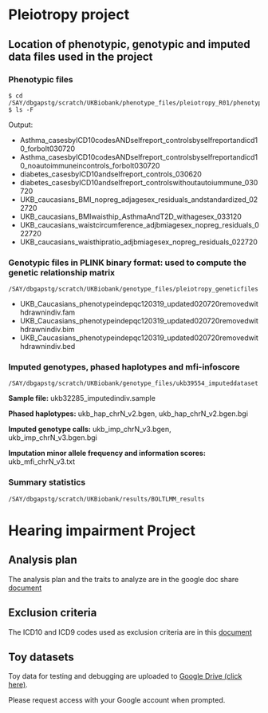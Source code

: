 # Pleiotropy project

## Location of phenotypic, genotypic and imputed data files used in the project

### Phenotypic files
```
$ cd /SAY/dbgapstg/scratch/UKBiobank/phenotype_files/pleiotropy_R01/phenotypesforanalysis
$ ls -F
```
Output: 
*  Asthma_casesbyICD10codesANDselfreport_controlsbyselfreportandicd10_forbolt030720
*  Asthma_casesbyICD10codesANDselfreport_controlsbyselfreportandicd10_noautoimmuneincontrols_forbolt030720
*  diabetes_casesbyICD10andselfreport_controls_030620
*  diabetes_casesbyICD10andselfreport_controlswithoutautoiummune_030720
*  UKB_caucasians_BMI_nopreg_adjagesex_residuals_andstandardized_022720
*  UKB_caucasians_BMIwaisthip_AsthmaAndT2D_withagesex_033120
*  UKB_caucasians_waistcircumference_adjbmiagesex_nopreg_residuals_022720
*  UKB_caucasians_waisthipratio_adjbmiagesex_nopreg_residuals_022720

### Genotypic files in PLINK binary format: used to compute the genetic relationship matrix

```
/SAY/dbgapstg/scratch/UKBiobank/genotype_files/pleiotropy_geneticfiles
```
* UKB_Caucasians_phenotypeindepqc120319_updated020720removedwithdrawnindiv.fam
* UKB_Caucasians_phenotypeindepqc120319_updated020720removedwithdrawnindiv.bim
* UKB_Caucasians_phenotypeindepqc120319_updated020720removedwithdrawnindiv.bed

### Imputed genotypes, phased haplotypes and mfi-infoscore

```
/SAY/dbgapstg/scratch/UKBiobank/genotype_files/ukb39554_imputeddataset
```

**Sample file:** ukb32285_imputedindiv.sample

**Phased haplotypes:** ukb_hap_chrN_v2.bgen, ukb_hap_chrN_v2.bgen.bgi

**Imputed genotype calls:** ukb_imp_chrN_v3.bgen, ukb_imp_chrN_v3.bgen.bgi

**Imputation minor allele frequency and information scores:** ukb_mfi_chrN_v3.txt

### Summary statistics

`/SAY/dbgapstg/scratch/UKBiobank/results/BOLTLMM_results`

# Hearing impairment Project

## Analysis plan 
The analysis plan and the traits to analyze are in the google doc share [document](https://docs.google.com/document/d/1cpxTzElpsEkwmBDjnMBHg2wW7CL1AcG_b0_0wE_k5rQ/edit)

## Exclusion criteria 
The ICD10 and ICD9 codes used as exclusion criteria are in this [document](https://docs.google.com/spreadsheets/d/12L7Cx4Ov8FppGVmG0DxL9uG-lVRHM5QJSea0nORyirQ/edit#gid=0)

## Toy datasets

Toy data for testing and debugging are uploaded to [Google Drive (click here)](https://drive.google.com/drive/folders/1XhOAA-wrMxQeheZkrO0Wsp5veVgmTv5t?usp=sharing).

Please request access with your Google account when prompted.
